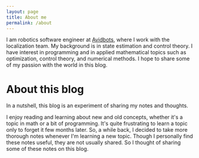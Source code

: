 ```yaml
---
layout: page
title: About me
permalink: /about
---
```


I am robotics software engineer at [Avidbots](https://www.avidbots.com), where I work with the localization team.
My background is in state estimation and control theory.
I have interest in programming and in applied mathematical topics such as optimization, control theory, and numerical methods.
I hope to share some of my passion with the world in this blog.


# About this blog
In a nutshell, this blog is an experiment of sharing my notes and thoughts.


I enjoy reading and learning about new and old concepts, whether it's a topic in math or a bit of programming.
It's quite frustrating to learn a topic only to forget it few months later.
So, a while back, I decided to take more thorough notes whenever I'm learning a new topic.
Though I personally find these notes useful, they are not usually shared.
So I thought of sharing some of these notes on this blog.
